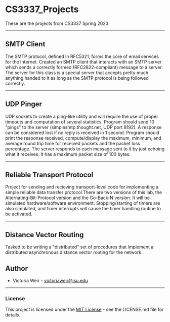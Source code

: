 # CS3337_Projects
These are the projects from CS3337 Spring 2023
***
## SMTP Client
The SMTP protocol, defined in RFC5321, forms the core of email services for the Internet. Created an SMTP client that interacts with an SMTP server which sends a correctly formed (RFC2822-compliant) message to a server. The server for this class is a special server that accepts pretty much anything handed to it as long as the SMTP protocol is being followed correctly. 
***
## UDP Pinger
UDP sockets to create a ping-like utility and will require the use of proper timeouts and computation of several statistics. Program should send 10 "pings" to the server (simplesmtp.thought.net, UDP port 8192). A response can be considered lost if no reply is received in 1 second. Program should print the response received, compute/display the maximum, minimum, and average round trip time for received packets and the packet loss percentage. The server responds to each message sent to it by just echoing what it receives. It has a maximum packet size of 100 bytes.
***
## Reliable Transport Protocol
Project for sending and recieving transport-level code for implementing a simple reliable data transfer protocol.There are two versions of this lab, the Alternating-Bit-Protocol version and the  Go-Back-N version. It will be simulated hardware/software environment. Stopping/starting of timers are also simulated, and timer interrupts will cause the timer handling routine to be activated.
***
## Distance Vector Routing
Tasked to be writing a "distributed" set of procedures that implement a distributed asynchronous distance vector routing for the network. 
## Author
* Victoria Weir - victoriaweir@isu.edu
***
### License
This project is licensed under the [MIT License](https://choosealicense.com/licenses/mit/) - see the LICENSE.md file for details.
